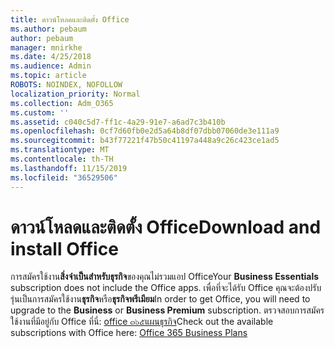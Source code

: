 ```yaml
---
title: ดาวน์โหลดและติดตั้ง Office
ms.author: pebaum
author: pebaum
manager: mnirkhe
ms.date: 4/25/2018
ms.audience: Admin
ms.topic: article
ROBOTS: NOINDEX, NOFOLLOW
localization_priority: Normal
ms.collection: Adm_O365
ms.custom: ''
ms.assetid: c040c5d7-ff1c-4a29-91e7-a6ad7c3b410b
ms.openlocfilehash: 0cf7d60fb0e2d5a64b8df07dbb07060de3e111a9
ms.sourcegitcommit: b43f77221f47b50c41197a448a9c26c423ce1ad5
ms.translationtype: MT
ms.contentlocale: th-TH
ms.lasthandoff: 11/15/2019
ms.locfileid: "36529506"
---
```

# <a name="download-and-install-office"></a><span data-ttu-id="6fe6f-102">ดาวน์โหลดและติดตั้ง Office</span><span class="sxs-lookup"><span data-stu-id="6fe6f-102">Download and install Office</span></span>

<span data-ttu-id="6fe6f-103">การสมัครใช้งาน**สิ่งจำเป็นสำหรับธุรกิจ**ของคุณไม่รวมแอป Office</span><span class="sxs-lookup"><span data-stu-id="6fe6f-103">Your **Business Essentials** subscription does not include the Office apps.</span></span> <span data-ttu-id="6fe6f-104">เพื่อที่จะได้รับ Office คุณจะต้องปรับรุ่นเป็นการสมัครใช้งาน**ธุรกิจ**หรือ**ธุรกิจพรีเมียม**</span><span class="sxs-lookup"><span data-stu-id="6fe6f-104">In order to get Office, you will need to upgrade to the **Business** or **Business Premium** subscription.</span></span> <span data-ttu-id="6fe6f-105">ตรวจสอบการสมัครใช้งานที่มีอยู่กับ Office ที่นี่: [office ๓๖๕แผนธุรกิจ](https://products.office.com/compare-all-microsoft-office-products?tab=2)</span><span class="sxs-lookup"><span data-stu-id="6fe6f-105">Check out the available subscriptions with Office here: [Office 365 Business Plans](https://products.office.com/compare-all-microsoft-office-products?tab=2)</span></span>
  

